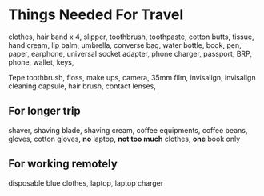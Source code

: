 # Things Needed For Travel

clothes, hair band x 4, slipper, toothbrush, toothpaste,
cotton butts, tissue,
hand cream, lip balm, umbrella, converse bag,
water bottle,
book, pen, paper,
earphone, universal socket adapter, phone charger,
passport, BRP, phone, wallet, keys,

Tepe toothbrush, floss, make ups, camera, 35mm film, invisalign, invisalign cleaning capsule,
hair brush, contact lenses,

## For longer trip

shaver, shaving blade, shaving cream,
coffee equipments, coffee beans,
gloves, cotton gloves,
**no** laptop, **not too much** clothes, **one** book only

## For working remotely

disposable blue clothes, laptop, laptop charger
